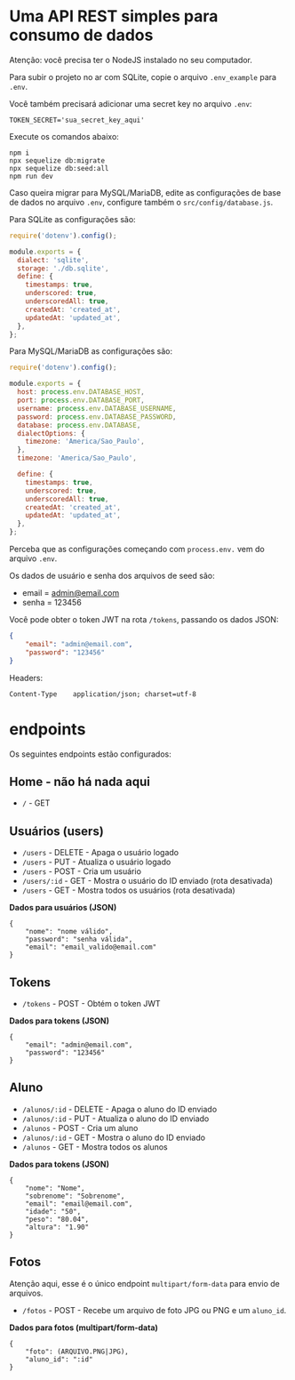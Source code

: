 # Uma API REST simples para consumo de dados

Atenção: você precisa ter o NodeJS instalado no seu computador.  

Para subir o projeto no ar com SQLite, copie o arquivo `.env_example` para `.env`.  

Você também precisará adicionar uma secret key no arquivo `.env`:

```
TOKEN_SECRET='sua_secret_key_aqui'
```

Execute os comandos abaixo:

```
npm i
npx sequelize db:migrate
npx sequelize db:seed:all
npm run dev
```

Caso queira migrar para MySQL/MariaDB, edite as configurações de base de dados no arquivo `.env`, configure também o `src/config/database.js`.

Para SQLite as configurações são:

```javascript
require('dotenv').config();

module.exports = {
  dialect: 'sqlite',
  storage: './db.sqlite',
  define: {
    timestamps: true,
    underscored: true,
    underscoredAll: true,
    createdAt: 'created_at',
    updatedAt: 'updated_at',
  },
};
```

Para MySQL/MariaDB as configurações são:

```javascript
require('dotenv').config();

module.exports = {
  host: process.env.DATABASE_HOST,
  port: process.env.DATABASE_PORT,
  username: process.env.DATABASE_USERNAME,
  password: process.env.DATABASE_PASSWORD,
  database: process.env.DATABASE,
  dialectOptions: {
    timezone: 'America/Sao_Paulo',
  },
  timezone: 'America/Sao_Paulo',

  define: {
    timestamps: true,
    underscored: true,
    underscoredAll: true,
    createdAt: 'created_at',
    updatedAt: 'updated_at',
  },
};
```

Perceba que as configurações começando com `process.env.` vem do arquivo `.env`.

Os dados de usuário e senha dos arquivos de seed são:

- email = admin@email.com
- senha = 123456

Você pode obter o token JWT na rota `/tokens`, passando os dados JSON:

```json
{
	"email": "admin@email.com",
	"password": "123456"
}
```

Headers:

```
Content-Type	application/json; charset=utf-8
```
# endpoints

Os seguintes endpoints estão configurados:

## Home - não há nada aqui

- `/` - GET

## Usuários (users)

- `/users` - DELETE - Apaga o usuário logado
- `/users` - PUT - Atualiza o usuário logado
- `/users` - POST - Cria um usuário
- `/users/:id` - GET - Mostra o usuário do ID enviado (rota desativada)
- `/users` - GET - Mostra todos os usuários (rota desativada)

**Dados para usuários (JSON)**

```
{
	"nome": "nome válido",
	"password": "senha válida",
	"email": "email_valido@email.com"
}
```

## Tokens

- `/tokens` - POST - Obtém o token JWT

**Dados para tokens (JSON)**

```
{
	"email": "admin@email.com",
	"password": "123456"
}
```

## Aluno

- `/alunos/:id` - DELETE - Apaga o aluno do ID enviado
- `/alunos/:id` - PUT - Atualiza o aluno do ID enviado
- `/alunos` - POST - Cria um aluno
- `/alunos/:id` - GET - Mostra o aluno do ID enviado
- `/alunos` - GET - Mostra todos os alunos


**Dados para tokens (JSON)**

```
{
	"nome": "Nome",
	"sobrenome": "Sobrenome",
	"email": "email@email.com",
	"idade": "50",
	"peso": "80.04",
	"altura": "1.90"
}
```

## Fotos

Atenção aqui, esse é o único endpoint `multipart/form-data` para envio de arquivos.

- `/fotos` - POST - Recebe um arquivo de foto JPG ou PNG e um `aluno_id`.

**Dados para fotos (multipart/form-data)**

```
{
	"foto": (ARQUIVO.PNG|JPG),
	"aluno_id": ":id"
}
```